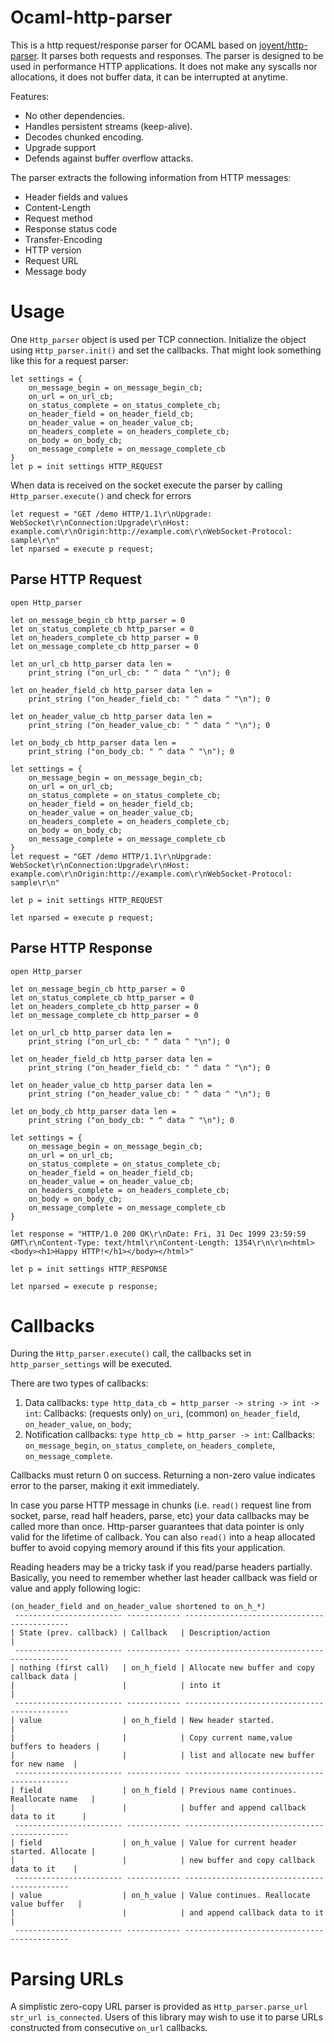 # Ocaml-http-parser #

This is a http request/response parser for OCAML based on [joyent/http-parser](https://github.com/joyent/http-parser "joyent/http-parser"). It parses both requests and responses. The parser is designed to be used in performance HTTP applications. It does not make any syscalls nor allocations, it does not buffer data, it can be interrupted at anytime.

Features:

- No other dependencies.
- Handles persistent streams (keep-alive).
- Decodes chunked encoding.
- Upgrade support
- Defends against buffer overflow attacks.

The parser extracts the following information from HTTP messages:

- Header fields and values
- Content-Length
- Request method
- Response status code
- Transfer-Encoding
- HTTP version
- Request URL
- Message body

# Usage #

One `Http_parser` object is used per TCP connection. Initialize the object using `Http_parser.init()` and set the callbacks. That might look something like this for a request parser:

    let settings = {
        on_message_begin = on_message_begin_cb;
        on_url = on_url_cb;
        on_status_complete = on_status_complete_cb;
        on_header_field = on_header_field_cb;
        on_header_value = on_header_value_cb;
        on_headers_complete = on_headers_complete_cb;
        on_body = on_body_cb;
        on_message_complete = on_message_complete_cb
    }
    let p = init settings HTTP_REQUEST

When data is received on the socket execute the parser by calling `Http_parser.execute()`  and check for errors 

    let request = "GET /demo HTTP/1.1\r\nUpgrade: WebSocket\r\nConnection:Upgrade\r\nHost: example.com\r\nOrigin:http://example.com\r\nWebSocket-Protocol: sample\r\n"
    let nparsed = execute p request;

## Parse HTTP Request ##

    open Http_parser
    
    let on_message_begin_cb http_parser = 0
    let on_status_complete_cb http_parser = 0
    let on_headers_complete_cb http_parser = 0
    let on_message_complete_cb http_parser = 0
    
    let on_url_cb http_parser data len =
        print_string ("on_url_cb: " ^ data ^ "\n"); 0
    
    let on_header_field_cb http_parser data len =
        print_string ("on_header_field_cb: " ^ data ^ "\n"); 0
    
    let on_header_value_cb http_parser data len =
        print_string ("on_header_value_cb: " ^ data ^ "\n"); 0
    
    let on_body_cb http_parser data len =
        print_string ("on_body_cb: " ^ data ^ "\n"); 0
    
    let settings = {
        on_message_begin = on_message_begin_cb;
        on_url = on_url_cb;
        on_status_complete = on_status_complete_cb;
        on_header_field = on_header_field_cb;
        on_header_value = on_header_value_cb;
        on_headers_complete = on_headers_complete_cb;
        on_body = on_body_cb;
        on_message_complete = on_message_complete_cb
    }
    let request = "GET /demo HTTP/1.1\r\nUpgrade: WebSocket\r\nConnection:Upgrade\r\nHost: example.com\r\nOrigin:http://example.com\r\nWebSocket-Protocol: sample\r\n"
    
    let p = init settings HTTP_REQUEST
    
    let nparsed = execute p request;

## Parse HTTP Response ##

    open Http_parser
    
    let on_message_begin_cb http_parser = 0
    let on_status_complete_cb http_parser = 0
    let on_headers_complete_cb http_parser = 0
    let on_message_complete_cb http_parser = 0
    
    let on_url_cb http_parser data len =
        print_string ("on_url_cb: " ^ data ^ "\n"); 0
    
    let on_header_field_cb http_parser data len =
        print_string ("on_header_field_cb: " ^ data ^ "\n"); 0
    
    let on_header_value_cb http_parser data len =
        print_string ("on_header_value_cb: " ^ data ^ "\n"); 0
    
    let on_body_cb http_parser data len =
        print_string ("on_body_cb: " ^ data ^ "\n"); 0
    
    let settings = {
        on_message_begin = on_message_begin_cb;
        on_url = on_url_cb;
        on_status_complete = on_status_complete_cb;
        on_header_field = on_header_field_cb;
        on_header_value = on_header_value_cb;
        on_headers_complete = on_headers_complete_cb;
        on_body = on_body_cb;
        on_message_complete = on_message_complete_cb
    }
    
    let response = "HTTP/1.0 200 OK\r\nDate: Fri, 31 Dec 1999 23:59:59 GMT\r\nContent-Type: text/html\r\nContent-Length: 1354\r\n\r\n<html><body><h1>Happy HTTP!</h1></body></html>"
    
    let p = init settings HTTP_RESPONSE
    
    let nparsed = execute p response;

# Callbacks #

During the `Http_parser.execute()` call, the callbacks set in
`http_parser_settings` will be executed. 

There are two types of callbacks:

1. Data callbacks: `type http_data_cb = http_parser -> string -> int -> int`:  Callbacks: (requests only) `on_uri`, (common) `on_header_field`, `on_header_value`, `on_body`;
2. Notification callbacks: `type http_cb = http_parser -> int`: Callbacks: `on_message_begin`, `on_status_complete`, `on_headers_complete`, `on_message_complete`.

    

   

Callbacks must return 0 on success. Returning a non-zero value indicates
error to the parser, making it exit immediately.

In case you parse HTTP message in chunks (i.e. `read()` request line
from socket, parse, read half headers, parse, etc) your data callbacks
may be called more than once. Http-parser guarantees that data pointer is only
valid for the lifetime of callback. You can also `read()` into a heap allocated
buffer to avoid copying memory around if this fits your application.

Reading headers may be a tricky task if you read/parse headers partially.
Basically, you need to remember whether last header callback was field or value
and apply following logic:

    (on_header_field and on_header_value shortened to on_h_*)
     ------------------------ ------------ --------------------------------------------
    | State (prev. callback) | Callback   | Description/action                         |
     ------------------------ ------------ --------------------------------------------
    | nothing (first call)   | on_h_field | Allocate new buffer and copy callback data |
    |                        |            | into it                                    |
     ------------------------ ------------ --------------------------------------------
    | value                  | on_h_field | New header started.                        |
    |                        |            | Copy current name,value buffers to headers |
    |                        |            | list and allocate new buffer for new name  |
     ------------------------ ------------ --------------------------------------------
    | field                  | on_h_field | Previous name continues. Reallocate name   |
    |                        |            | buffer and append callback data to it      |
     ------------------------ ------------ --------------------------------------------
    | field                  | on_h_value | Value for current header started. Allocate |
    |                        |            | new buffer and copy callback data to it    |
     ------------------------ ------------ --------------------------------------------
    | value                  | on_h_value | Value continues. Reallocate value buffer   |
    |                        |            | and append callback data to it             |
     ------------------------ ------------ --------------------------------------------

# Parsing URLs #

A simplistic zero-copy URL parser is provided as `Http_parser.parse_url str_url is_connected`. Users of this library may wish to use it to parse URLs constructed from consecutive `on_url` callbacks.
